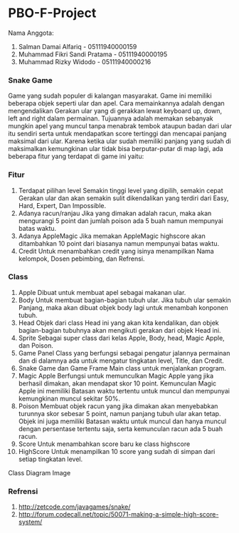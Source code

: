 # PBO-F-Project

Nama Anggota:
1. Salman Damai Alfariq           - 05111940000159
2. Muhammad Fikri Sandi Pratama   - 05111940000195
3. Muhammad Rizky Widodo          - 05111940000216

### Snake Game
<p>Game yang sudah populer di kalangan masyarakat. Game ini memiliki beberapa objek seperti ular dan apel. Cara memainkannya adalah dengan mengendalikan Gerakan ular yang di gerakkan lewat keyboard up, down, left and right dalam permainan. Tujuannya adalah memakan sebanyak mungkin apel yang muncul tanpa menabrak tembok ataupun badan dari ular itu sendiri serta untuk mendapatkan score tertinggi dan mencapai panjang maksimal dari ular. Karena ketika ular sudah memiliki panjang yang sudah di maksimalkan kemungkinan ular tidak bisa berputar-putar di map lagi, ada beberapa fitur yang terdapat di game ini yaitu: </p>

### Fitur
1.	Terdapat pilihan level
Semakin tinggi level yang dipilih, semakin cepat Gerakan ular dan akan semakin sulit dikendalikan yang terdiri dari Easy, Hard, Expert, Dan Impossible. 
2.	Adanya racun/ranjau
Jika yang dimakan adalah racun, maka akan mengurangi 5 point dan jumlah poison ada 5 buah namun mempunyai batas waktu. 
3. Adanya AppleMagic
Jika memakan AppleMagic highscore akan ditambahkan 10 point dari biasanya namun mempunyai batas waktu.
4. Credit
Untuk menambahkan credit yang isinya menampilkan Nama kelompok, Dosen pebimbing, dan Refrensi.

### Class
1.	Apple
Dibuat untuk membuat apel sebagai makanan ular.
2.	Body
Untuk membuat bagian-bagian tubuh ular. Jika tubuh ular semakin Panjang, maka akan dibuat objek body lagi untuk menambah konponen tubuh.
3.	Head
Objek dari class Head ini yang akan kita kendalikan, dan objek bagian-bagian tubuhnya akan mengikuti gerakan dari objek  Head ini.
4.	Sprite
Sebagai super class dari kelas Apple, Body, head, Magic Apple, dan Poison.
5.	Game Panel
Class yang berfungsi sebagai pengatur jalannya permainan dan di dalamnya ada untuk mengatur tingkatan level, Title, dan Credit.
6.	Snake Game dan Game Frame
Main class untuk menjalankan program.
7.	Magic Apple
Berfungsi untuk memunculkan Magic Apple yang jika berhasil dimakan, akan mendapat skor 10 point. Kemunculan Magic Apple ini memiliki Batasan waktu tertentu untuk muncul dan mempunyai kemungkinan muncul sekitar 50%.
8.	Poison
Membuat objek racun yang jika dimakan akan menyebabkan turunnya skor sebesar 5 point, namun panjang tubuh ular akan tetap. Objek ini juga memiliki Batasan waktu untuk muncul dan hanya muncul dengan persentase tertentu saja, serta kemunculan racun ada 5 buah racun.
9. Score
Untuk menambahkan score baru ke class highscore
10. HighScore
Untuk menampilkan 10 score yang sudah di simpan dari setiap tingkatan level.

Class Diagram Image
![]()

### Refrensi
1. http://zetcode.com/javagames/snake/
2. http://forum.codecall.net/topic/50071-making-a-simple-high-score-system/
